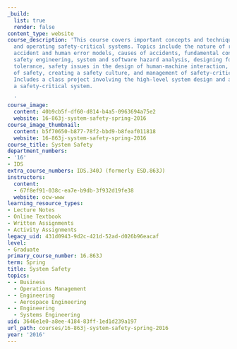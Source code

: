 ```yaml
---
_build:
  list: true
  render: false
content_type: website
course_description: 'This course covers important concepts and techniques in designing
  and operating safety-critical systems. Topics include the nature of risk, formal
  accident and human error models, causes of accidents, fundamental concepts of system
  safety engineering, system and software hazard analysis, designing for safety, fault
  tolerance, safety issues in the design of human-machine interaction, verification
  of safety, creating a safety culture, and management of safety-critical projects.
  Includes a class project involving the high-level system design and analysis of
  a safety-critical system.

  '
course_image:
  content: 40b9cb5f-df60-d814-b4a5-0963694a75e2
  website: 16-863j-system-safety-spring-2016
course_image_thumbnail:
  content: b5f70650-b877-78f2-bbd9-b8feaf011818
  website: 16-863j-system-safety-spring-2016
course_title: System Safety
department_numbers:
- '16'
- IDS
extra_course_numbers: IDS.340J (formerly ESD.863J)
instructors:
  content:
  - 67f8ef91-038c-ea7e-b9db-3f932d19fe38
  website: ocw-www
learning_resource_types:
- Lecture Notes
- Online Textbook
- Written Assignments
- Activity Assignments
legacy_uid: 431d0943-9d2c-421d-52ad-d026b96eacaf
level:
- Graduate
primary_course_number: 16.863J
term: Spring
title: System Safety
topics:
- - Business
  - Operations Management
- - Engineering
  - Aerospace Engineering
- - Engineering
  - Systems Engineering
uid: 3646e1e0-a8ee-4184-83ff-1ed1d239a197
url_path: courses/16-863j-system-safety-spring-2016
year: '2016'
---
```

